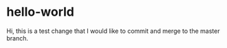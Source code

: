 # hello-world

Hi, this is a test change that I would like to commit and merge to the master branch.
